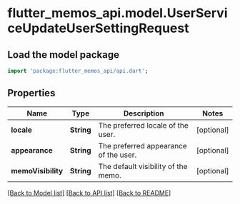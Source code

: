 # flutter_memos_api.model.UserServiceUpdateUserSettingRequest

## Load the model package
```dart
import 'package:flutter_memos_api/api.dart';
```

## Properties
Name | Type | Description | Notes
------------ | ------------- | ------------- | -------------
**locale** | **String** | The preferred locale of the user. | [optional] 
**appearance** | **String** | The preferred appearance of the user. | [optional] 
**memoVisibility** | **String** | The default visibility of the memo. | [optional] 

[[Back to Model list]](../README.md#documentation-for-models) [[Back to API list]](../README.md#documentation-for-api-endpoints) [[Back to README]](../README.md)


